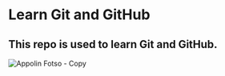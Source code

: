 # Learn Git and GitHub 

## This repo is used to learn Git and GitHub.

![Appolin Fotso - Copy](https://user-images.githubusercontent.com/108607571/179521077-d6896cca-b207-4a53-a1f0-fe6a544d5fd6.png)
